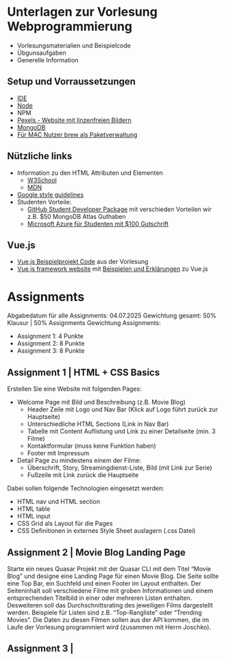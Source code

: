# Unterlagen zur Vorlesung Webprogrammierung

* Vorlesungsmaterialien und Beispielcode
* Übgunsaufgaben
* Generelle Information

## Setup und Vorraussetzungen

* [IDE](https://code.visualstudio.com/)
* [Node](https://docs.npmjs.com/downloading-and-installing-node-js-and-npm#using-a-node-installer-to-install-nodejs-and-npm)
* NPM
* [Pexels - Website mit linzenfreien Bildern](https://www.pexels.com/de-de/)
* [MongoDB](https://account.mongodb.com/account/login)
* [Für MAC Nutzer brew als Paketverwaltung](https://brew.sh)


## Nützliche links
- Information zu den HTML Attributen und Elementen
  - [W3School](https://www.w3schools.com/html/default.asp)
  - [MDN](https://developer.mozilla.org/en-US/docs/MDN/Writing_guidelines/Writing_style_guide/Code_style_guide/HTML)
- [Google style guidelines](https://google.github.io/styleguide/htmlcssguide.html)
- Studenten Vorteile:
  - [GitHub Student Developer Package](https://education.github.com/pack#offers) mit verschieden Vorteilen wir z.B. $50 MongoDB Atlas Guthaben
  - [Microsoft Azure für Studenten mit $100 Gutschrift](https://azure.microsoft.com/de-de/free/students/)
 
## Vue.js

- [Vue.js Beispielprojekt Code](https://github.com/TEL22AT/first-vue-project) aus der Vorlesung
- [Vue.js framework website](https://vuejs.org/) mit [Beispielen und Erklärungen](https://vuejs.org/tutorial/#step-1) zu Vue.js

# Assignments

Abgabedatum für alle Assignments: 04.07.2025
Gewichtung gesamt: 50% Klausur | 50% Assignments
Gewichtung Assignments:
- Assignment 1: 4 Punkte
- Assignment 2: 8 Punkte
- Assignment 3: 8 Punkte


## Assignment 1 | HTML + CSS Basics

Erstellen Sie eine Website mit folgenden Pages:
- Welcome Page mit Bild und Beschreibung (z.B. Movie Blog)
  - Header Zeile mit Logo und Nav Bar (Klick auf Logo führt zurück zur Hauptseite)
  - Unterschiedliche HTML Sections (Link in Nav Bar)
  - Tabelle mit Content Auflistung und Link zu einer Detailseite (min. 3 Filme)
  - Kontaktformular (muss keine Funktion haben)
  - Footer mit Impressum
- Detail Page zu mindestens einem der Filme:
  - Überschrift, Story, Streamingdienst-Liste, Bild (mit Link zur Serie)
  - Fußzeile mit Link zurück die Hauptseite

Dabei sollen folgende Technologien eingesetzt werden:
- HTML nav und HTML section
- HTML table
- HTML input
- CSS Grid als Layout für die Pages
- CSS Definitionen in externes Style Sheet auslagern (.css Datei)


## Assignment 2 | Movie Blog Landing Page

Starte ein neues Quasar Projekt mit der Quasar CLI mit dem Titel “Movie Blog” und designe eine Landing Page für einen Movie Blog. Die Seite sollte eine Top Bar, ein Suchfeld und einen Footer im Layout enthalten. Der Seiteninhalt soll verschiedene Filme mit groben Informationen und einem entsprechenden Titelbild in einer oder mehreren Listen enthalten. Desweiteren soll das Durchschnittsrating des jeweiligen Films dargestellt werden. Beispiele für Listen sind z.B. “Top-Rangliste” oder “Trending Movies”. Die Daten zu diesen Filmen sollen aus der API kommen, die im Laufe der Vorlesung programmiert wird (zusammen mit Herrn Joschko). 

## Assignment 3 | 

